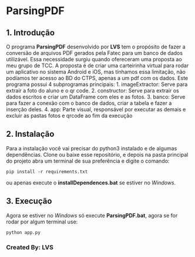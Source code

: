 # ParsingPDF

## 1. Introdução
O programa **ParsingPDF** desenvolvido por **LVS** tem o propósito de fazer a conversão de arquivos PDF gerados pela Fatec para um banco de dados utilizável. Essa necessidade surgiu quando ofereceram uma proposta ao meu grupo de TCC. A proposta é de criar uma carteirinha virtual para rodar um aplicativo no sistema Android e iOS, mas tínhamos essa limitação, não podíamos ter acesso ao BD do CTPS, apenas a um pdf com os dados.
Este programa possui 4 subprogramas principais:
    1. imageExtractor: Serve para extrair a foto do aluno e o qr code.
    2. constructor: Serve para extrair os dados escritos e criar um DataFrame com eles e as fotos.
    3. banco: Serve para fazer a conexão com o banco de dados, criar a tabela e fazer a inserção deles.
    4. app: Parte visual, responsável por executar as demais e excluir as pastas fotos e qrcode ao fim da execução

## 2. Instalação

Para a instalação você vai precisar do python3 instalado e de algumas dependências.
Clone ou baixe esse repositório, e depois na pasta principal do projeto abra um terminal de sua preferência e digite o comando:
```
pip install -r requirements.txt
```
ou apenas execute o **installDependences.bat** se estiver no _Windows_.

## 3. Execução

Agora se estiver no _Windows_ só execute **ParsingPDF.bat**, agora se for rodar por algum terminal use:
```
python app.py
```


### Created By: LVS
